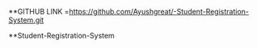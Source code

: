 **GITHUB LINK =https://github.com/Ayushgreat/-Student-Registration-System.git

**Student-Registration-System
